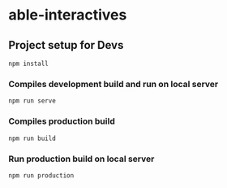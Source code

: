 # able-interactives

## Project setup for Devs
```
npm install
```

### Compiles development build and run on local server
```
npm run serve
```

### Compiles production build
```
npm run build
```

### Run production build on local server
```
npm run production
```
